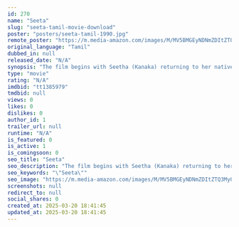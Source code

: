 ```yaml
---
id: 270
name: "Seeta"
slug: "seeta-tamil-movie-download"
poster: "posters/seeta-tamil-1990.jpg"
remote_poster: "https://m.media-amazon.com/images/M/MV5BMGEyNDNmZDItZTQ3My00MDA3LWI2ZTktYjBlODVjOTI4MjU5XkEyXkFqcGdeQXVyOTA1NTE5MTQ@._V1_SX300.jpg"
original_language: "Tamil"
dubbed_in: null
released_date: "N/A"
synopsis: "The film begins with Seetha (Kanaka) returning to her native village after completing her studies in the city. Seetha and her parents lead a peaceful life until Boopathy, the son of the village zamindar, crosses her path. Boopathy sp"
type: "movie"
rating: "N/A"
imdbid: "tt1385979"
tmdbid: null
views: 0
likes: 0
dislikes: 0
author_id: 1
trailer_url: null
runtime: "N/A"
is_featured: 0
is_active: 1
is_comingsoon: 0
seo_title: "Seeta"
seo_description: "The film begins with Seetha (Kanaka) returning to her native village after completing her studies in the city. Seetha and her parents lead a peaceful life until Boopathy, the son of the village zamindar, crosses her path. Boopathy sp"
seo_keywords: "\"Seeta\""
seo_image: "https://m.media-amazon.com/images/M/MV5BMGEyNDNmZDItZTQ3My00MDA3LWI2ZTktYjBlODVjOTI4MjU5XkEyXkFqcGdeQXVyOTA1NTE5MTQ@._V1_SX300.jpg"
screenshots: null
redirect_to: null
social_shares: 0
created_at: 2025-03-20 18:41:45
updated_at: 2025-03-20 18:41:45
---
```



